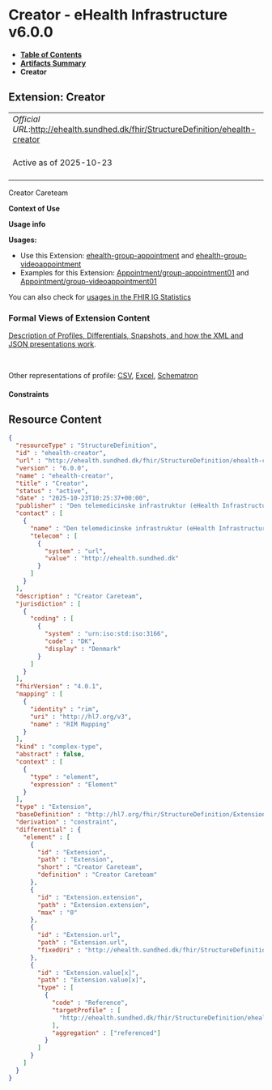 # Creator - eHealth Infrastructure v6.0.0

* [**Table of Contents**](toc.md)
* [**Artifacts Summary**](artifacts.md)
* **Creator**

## Extension: Creator 

| | |
| :--- | :--- |
| *Official URL*:http://ehealth.sundhed.dk/fhir/StructureDefinition/ehealth-creator | *Version*:6.0.0 |
| Active as of 2025-10-23 | *Computable Name*:ehealth-creator |

Creator Careteam

**Context of Use**

**Usage info**

**Usages:**

* Use this Extension: [ehealth-group-appointment](StructureDefinition-ehealth-group-appointment.md) and [ehealth-group-videoappointment](StructureDefinition-ehealth-group-videoappointment.md)
* Examples for this Extension: [Appointment/group-appointment01](Appointment-group-appointment01.md) and [Appointment/group-videoappointment01](Appointment-group-videoappointment01.md)

You can also check for [usages in the FHIR IG Statistics](https://packages2.fhir.org/xig/dk.ehealth.sundhed.fhir.ig.core|current/StructureDefinition/ehealth-creator)

### Formal Views of Extension Content

 [Description of Profiles, Differentials, Snapshots, and how the XML and JSON presentations work](http://build.fhir.org/ig/FHIR/ig-guidance/readingIgs.html#structure-definitions). 

 

Other representations of profile: [CSV](StructureDefinition-ehealth-creator.csv), [Excel](StructureDefinition-ehealth-creator.xlsx), [Schematron](StructureDefinition-ehealth-creator.sch) 

#### Constraints



## Resource Content

```json
{
  "resourceType" : "StructureDefinition",
  "id" : "ehealth-creator",
  "url" : "http://ehealth.sundhed.dk/fhir/StructureDefinition/ehealth-creator",
  "version" : "6.0.0",
  "name" : "ehealth-creator",
  "title" : "Creator",
  "status" : "active",
  "date" : "2025-10-23T10:25:37+00:00",
  "publisher" : "Den telemedicinske infrastruktur (eHealth Infrastructure)",
  "contact" : [
    {
      "name" : "Den telemedicinske infrastruktur (eHealth Infrastructure)",
      "telecom" : [
        {
          "system" : "url",
          "value" : "http://ehealth.sundhed.dk"
        }
      ]
    }
  ],
  "description" : "Creator Careteam",
  "jurisdiction" : [
    {
      "coding" : [
        {
          "system" : "urn:iso:std:iso:3166",
          "code" : "DK",
          "display" : "Denmark"
        }
      ]
    }
  ],
  "fhirVersion" : "4.0.1",
  "mapping" : [
    {
      "identity" : "rim",
      "uri" : "http://hl7.org/v3",
      "name" : "RIM Mapping"
    }
  ],
  "kind" : "complex-type",
  "abstract" : false,
  "context" : [
    {
      "type" : "element",
      "expression" : "Element"
    }
  ],
  "type" : "Extension",
  "baseDefinition" : "http://hl7.org/fhir/StructureDefinition/Extension",
  "derivation" : "constraint",
  "differential" : {
    "element" : [
      {
        "id" : "Extension",
        "path" : "Extension",
        "short" : "Creator Careteam",
        "definition" : "Creator Careteam"
      },
      {
        "id" : "Extension.extension",
        "path" : "Extension.extension",
        "max" : "0"
      },
      {
        "id" : "Extension.url",
        "path" : "Extension.url",
        "fixedUri" : "http://ehealth.sundhed.dk/fhir/StructureDefinition/ehealth-creator"
      },
      {
        "id" : "Extension.value[x]",
        "path" : "Extension.value[x]",
        "type" : [
          {
            "code" : "Reference",
            "targetProfile" : [
              "http://ehealth.sundhed.dk/fhir/StructureDefinition/ehealth-careteam"
            ],
            "aggregation" : ["referenced"]
          }
        ]
      }
    ]
  }
}

```
